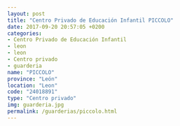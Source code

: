 ```yaml
---
layout: post
title: "Centro Privado de Educación Infantil PICCOLO"
date: 2017-09-20 20:57:05 +0200
categories:
- Centro Privado de Educación Infantil
- leon
- leon
- Centro privado
- guarderia
name: "PICCOLO"
province: "León"
location: "Leon"
code: "24018891"
type: "Centro privado"
img: guarderia.jpg
permalink: /guarderias/piccolo.html
---
```

